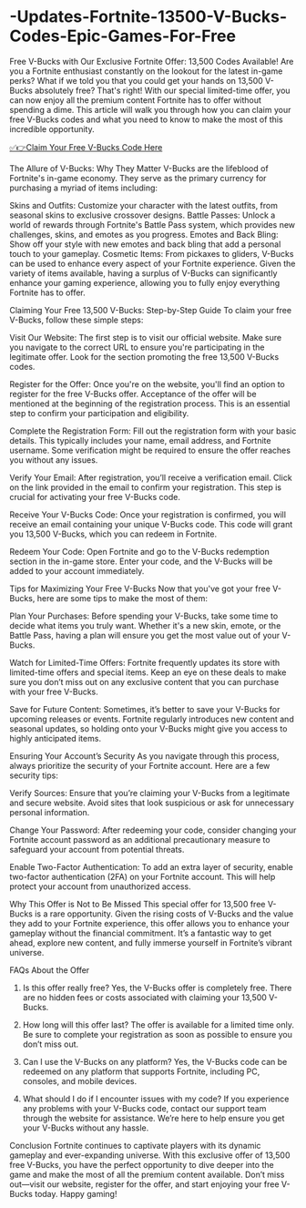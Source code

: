 # -Updates-Fortnite-13500-V-Bucks-Codes-Epic-Games-For-Free
Free V-Bucks with Our Exclusive Fortnite Offer: 13,500 Codes Available! Are you a Fortnite enthusiast constantly on the lookout for the latest in-game perks? What if we told you that you could get your hands on 13,500 V-Bucks absolutely free? That's right! With our special limited-time offer, you can now enjoy all the premium content Fortnite has to offer without spending a dime. This article will walk you through how you can claim your free V-Bucks codes and what you need to know to make the most of this incredible opportunity.

[✅👉Claim Your Free V-Bucks Code Here](https://freesingup.online/allgiftcards/)

The Allure of V-Bucks: Why They Matter
V-Bucks are the lifeblood of Fortnite's in-game economy. They serve as the primary currency for purchasing a myriad of items including:

Skins and Outfits: Customize your character with the latest outfits, from seasonal skins to exclusive crossover designs.
Battle Passes: Unlock a world of rewards through Fortnite's Battle Pass system, which provides new challenges, skins, and emotes as you progress.
Emotes and Back Bling: Show off your style with new emotes and back bling that add a personal touch to your gameplay.
Cosmetic Items: From pickaxes to gliders, V-Bucks can be used to enhance every aspect of your Fortnite experience.
Given the variety of items available, having a surplus of V-Bucks can significantly enhance your gaming experience, allowing you to fully enjoy everything Fortnite has to offer.

Claiming Your Free 13,500 V-Bucks: Step-by-Step Guide
To claim your free V-Bucks, follow these simple steps:

Visit Our Website: The first step is to visit our official website. Make sure you navigate to the correct URL to ensure you're participating in the legitimate offer. Look for the section promoting the free 13,500 V-Bucks codes.

Register for the Offer: Once you're on the website, you'll find an option to register for the free V-Bucks offer. Acceptance of the offer will be mentioned at the beginning of the registration process. This is an essential step to confirm your participation and eligibility.

Complete the Registration Form: Fill out the registration form with your basic details. This typically includes your name, email address, and Fortnite username. Some verification might be required to ensure the offer reaches you without any issues.

Verify Your Email: After registration, you’ll receive a verification email. Click on the link provided in the email to confirm your registration. This step is crucial for activating your free V-Bucks code.

Receive Your V-Bucks Code: Once your registration is confirmed, you will receive an email containing your unique V-Bucks code. This code will grant you 13,500 V-Bucks, which you can redeem in Fortnite.

Redeem Your Code: Open Fortnite and go to the V-Bucks redemption section in the in-game store. Enter your code, and the V-Bucks will be added to your account immediately.

Tips for Maximizing Your Free V-Bucks
Now that you've got your free V-Bucks, here are some tips to make the most of them:

Plan Your Purchases: Before spending your V-Bucks, take some time to decide what items you truly want. Whether it's a new skin, emote, or the Battle Pass, having a plan will ensure you get the most value out of your V-Bucks.

Watch for Limited-Time Offers: Fortnite frequently updates its store with limited-time offers and special items. Keep an eye on these deals to make sure you don’t miss out on any exclusive content that you can purchase with your free V-Bucks.

Save for Future Content: Sometimes, it’s better to save your V-Bucks for upcoming releases or events. Fortnite regularly introduces new content and seasonal updates, so holding onto your V-Bucks might give you access to highly anticipated items.

Ensuring Your Account’s Security
As you navigate through this process, always prioritize the security of your Fortnite account. Here are a few security tips:

Verify Sources: Ensure that you’re claiming your V-Bucks from a legitimate and secure website. Avoid sites that look suspicious or ask for unnecessary personal information.

Change Your Password: After redeeming your code, consider changing your Fortnite account password as an additional precautionary measure to safeguard your account from potential threats.

Enable Two-Factor Authentication: To add an extra layer of security, enable two-factor authentication (2FA) on your Fortnite account. This will help protect your account from unauthorized access.

Why This Offer is Not to Be Missed
This special offer for 13,500 free V-Bucks is a rare opportunity. Given the rising costs of V-Bucks and the value they add to your Fortnite experience, this offer allows you to enhance your gameplay without the financial commitment. It’s a fantastic way to get ahead, explore new content, and fully immerse yourself in Fortnite’s vibrant universe.

FAQs About the Offer
1. Is this offer really free? Yes, the V-Bucks offer is completely free. There are no hidden fees or costs associated with claiming your 13,500 V-Bucks.

2. How long will this offer last? The offer is available for a limited time only. Be sure to complete your registration as soon as possible to ensure you don’t miss out.

3. Can I use the V-Bucks on any platform? Yes, the V-Bucks code can be redeemed on any platform that supports Fortnite, including PC, consoles, and mobile devices.

4. What should I do if I encounter issues with my code? If you experience any problems with your V-Bucks code, contact our support team through the website for assistance. We’re here to help ensure you get your V-Bucks without any hassle.

Conclusion
Fortnite continues to captivate players with its dynamic gameplay and ever-expanding universe. With this exclusive offer of 13,500 free V-Bucks, you have the perfect opportunity to dive deeper into the game and make the most of all the premium content available. Don’t miss out—visit our website, register for the offer, and start enjoying your free V-Bucks today. Happy gaming!
